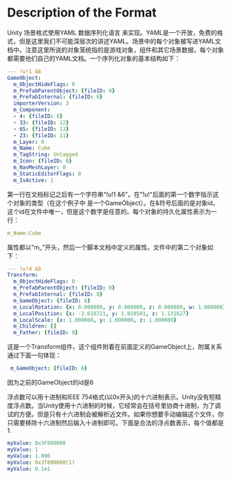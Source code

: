 # Description of the Format
Unity 场景格式使用YAML 数据序列化语言 来实现。YAML是一个开放，免费的格式，但是这里我们不可能深层次的讲述YAML。场景中的每个对象被写进YAML文档中。注意这里所说的对象笼统指的是游戏对象，组件和其它场景数据，每个对象都需要他们自己的YAML文档。一个序列化对象的基本结构如下：

```YAML
--- !u!1 &6
GameObject:
  m_ObjectHideFlags: 0
  m_PrefabParentObject: {fileID: 0}
  m_PrefabInternal: {fileID: 0}
  importerVersion: 3
  m_Component:
  - 4: {fileID: 8}
  - 33: {fileID: 12}
  - 65: {fileID: 13}
  - 23: {fileID: 11}
  m_Layer: 0
  m_Name: Cube
  m_TagString: Untagged
  m_Icon: {fileID: 0}
  m_NavMeshLayer: 0
  m_StaticEditorFlags: 0
  m_IsActive: 1
```
第一行在文档标记之后有一个字符串"!u!1 &6"。在"!u!"后面的第一个数字指示这个对象的类型（在这个例子中 是一个GameObject）。在&符号后面的是对象id，这个id在文件中唯一，但是这个数字是任意的。每个对象的持久化属性表示为一行：
```YAML
m_Name:Cube
```
属性都以"m_"开头，然后一个脚本文档中定义的属性。文件中的第二个对象如下：
```YAML
--- !u!4 &8
Transform:
  m_ObjectHideFlags: 0
  m_PrefabParentObject: {fileID: 0}
  m_PrefabInternal: {fileID: 0}
  m_GameObject: {fileID: 6}
  m_LocalRotation: {x: 0.000000, y: 0.000000, z: 0.000000, w: 1.000000}
  m_LocalPosition: {x: -2.618721, y: 1.028581, z: 1.131627}
  m_LocalScale: {x: 1.000000, y: 1.000000, z: 1.000000}
  m_Children: []
  m_Father: {fileID: 0}
```
这是一个Transform组件，这个组件附着在前面定义的GameObject上，附属关系通过下面一句体现：
```YAML
 m_GameObject: {fileID: 6}
```
因为之前的GameObject的id是6

浮点数可以用十进制和IEEE 754格式(以0x开头)的十六进制表示。Unity没有短精度浮点数。当Unity使用十六进制的时候，它经常会在括号里协商十进制，为了调试的方便。但是只有十六进制会被解析近文件。如果你想要手动编辑这个文件，你只需要移除十六进制然后输入十进制即可。下面是合法的浮点数表示，每个值都是1.
```YAML
myValue: 0x3F800000
myValue: 1
myValue: 1.000
myValue: 0x3f800000(1)
myValue: 0.1e1
```
